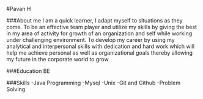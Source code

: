 #Pavan H 

###About me
I am a quick learner, I adapt myself to situations as they come. To be an effective team player and utilize my skills by giving the best in my area of activity for growth of an organization and self while working under challenging environment. To develop my career by using my analytical and interpersonal skills with dedication and hard work which will help me achieve personal as well as organizational goals thereby allowing my future in the corporate world to grow


###Education 
BE

###Skills
-Java Programming
-Mysql
-Unix
-Git and Github
-Problem Solving


